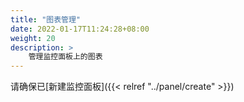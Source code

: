 ```yaml
---
title: "图表管理"
date: 2022-01-17T11:24:28+08:00
weight: 20
description: >
    管理监控面板上的图表
---
```


请确保已[新建监控面板]({{< relref "../panel/create" >}})